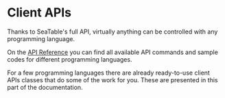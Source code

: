 # Client APIs

Thanks to SeaTable's full API, virtually anything can be controlled with any programming language.

On the [API Reference](https://api.seatable.com) you can find all available API commands and sample codes for different programming languages.

For a few programming languages there are already ready-to-use client APIs classes that do some of the work for you. These are presented in this part of the documentation.
